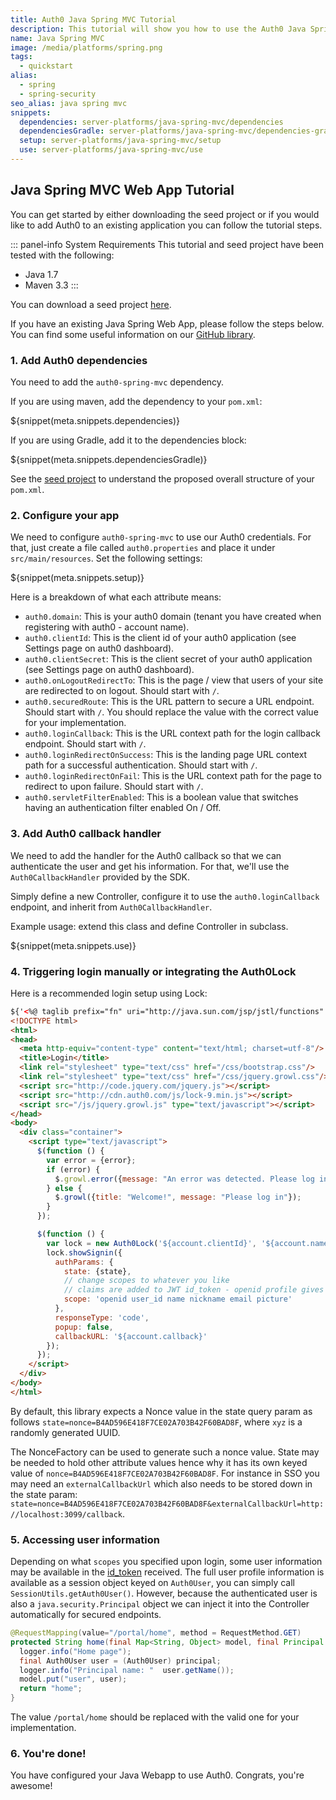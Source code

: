 ```yaml
---
title: Auth0 Java Spring MVC Tutorial
description: This tutorial will show you how to use the Auth0 Java Spring MVC SDK to add authentication and authorization to your web app.
name: Java Spring MVC
image: /media/platforms/spring.png
tags:
  - quickstart
alias:
  - spring
  - spring-security
seo_alias: java spring mvc
snippets:
  dependencies: server-platforms/java-spring-mvc/dependencies
  dependenciesGradle: server-platforms/java-spring-mvc/dependencies-gradle
  setup: server-platforms/java-spring-mvc/setup
  use: server-platforms/java-spring-mvc/use
---
```


## Java Spring MVC Web App Tutorial

You can get started by either downloading the seed project or if you would like to add Auth0 to an existing application you can follow the tutorial steps.

::: panel-info System Requirements
This tutorial and seed project have been tested with the following:

* Java 1.7
* Maven 3.3
:::

You can download a seed project [here](https://github.com/auth0-samples/auth0-spring-mvc-sample).

If you have an existing Java Spring Web App, please follow the steps below. You can find some useful information on our [GitHub library](https://github.com/auth0/auth0-spring-mvc).

### 1. Add Auth0 dependencies

You need to add the `auth0-spring-mvc` dependency.

If you are using maven, add the dependency to your `pom.xml`:

${snippet(meta.snippets.dependencies)}

If you are using Gradle, add it to the dependencies block:

${snippet(meta.snippets.dependenciesGradle)}

See the [seed project](https://github.com/auth0-samples/auth0-spring-mvc-sample) to understand the proposed overall structure of your `pom.xml`.

### 2. Configure your app

We need to configure `auth0-spring-mvc` to use our Auth0 credentials. For that, just create a file called `auth0.properties` and place it under `src/main/resources`. Set the following settings:

${snippet(meta.snippets.setup)}

Here is a breakdown of what each attribute means:

- `auth0.domain`: This is your auth0 domain (tenant you have created when registering with auth0 - account name).
- `auth0.clientId`: This is the client id of your auth0 application (see Settings page on auth0 dashboard).
- `auth0.clientSecret`: This is the client secret of your auth0 application (see Settings page on auth0 dashboard).
- `auth0.onLogoutRedirectTo`: This is the page / view that users of your site are redirected to on logout. Should start with `/`.
- `auth0.securedRoute`: This is the URL pattern to secure a URL endpoint. Should start with `/`. You should replace the value with the correct value for your implementation.
- `auth0.loginCallback`: This is the URL context path for the login callback endpoint. Should start with `/`.
- `auth0.loginRedirectOnSuccess`: This is the landing page URL context path for a successful authentication. Should start with `/`.
- `auth0.loginRedirectOnFail`: This is the URL context path for the page to redirect to upon failure. Should start with `/`.
- `auth0.servletFilterEnabled`: This is a boolean value that switches having an authentication filter enabled On / Off.


### 3. Add Auth0 callback handler

We need to add the handler for the Auth0 callback so that we can authenticate the user and get his information. For that, we'll use the `Auth0CallbackHandler` provided by the SDK.

Simply define a new Controller, configure it to use the `auth0.loginCallback` endpoint, and inherit from `Auth0CallbackHandler`.

Example usage: extend this class and define Controller in subclass.

${snippet(meta.snippets.use)}

### 4. Triggering login manually or integrating the Auth0Lock

Here is a recommended login setup using Lock:

```html
${'<%@ taglib prefix="fn" uri="http://java.sun.com/jsp/jstl/functions" %>'}
<!DOCTYPE html>
<html>
<head>
  <meta http-equiv="content-type" content="text/html; charset=utf-8"/>
  <title>Login</title>
  <link rel="stylesheet" type="text/css" href="/css/bootstrap.css"/>
  <link rel="stylesheet" type="text/css" href="/css/jquery.growl.css"/>
  <script src="http://code.jquery.com/jquery.js"></script>
  <script src="http://cdn.auth0.com/js/lock-9.min.js"></script>
  <script src="/js/jquery.growl.js" type="text/javascript"></script>
</head>
<body>
  <div class="container">
    <script type="text/javascript">
      $(function () {
        var error = {error};
        if (error) {
          $.growl.error({message: "An error was detected. Please log in"});
        } else {
          $.growl({title: "Welcome!", message: "Please log in"});
        }
      });

      $(function () {
        var lock = new Auth0Lock('${account.clientId}', '${account.namespace}');
        lock.showSignin({
          authParams: {
            state: {state},
            // change scopes to whatever you like
            // claims are added to JWT id_token - openid profile gives everything
            scope: 'openid user_id name nickname email picture'
          },
          responseType: 'code',
          popup: false,
          callbackURL: '${account.callback}'
        });
      });
    </script>
  </div>
</body>
</html>
```

By default, this library expects a Nonce value in the state query param as follows `state=nonce=B4AD596E418F7CE02A703B42F60BAD8F`, where `xyz` is a randomly generated UUID.

The NonceFactory can be used to generate such a nonce value. State may be needed to hold other attribute values hence why it has its own keyed value of `nonce=B4AD596E418F7CE02A703B42F60BAD8F`. For instance in SSO you may need an `externalCallbackUrl` which also needs to be stored down in the state param: `state=nonce=B4AD596E418F7CE02A703B42F60BAD8F&externalCallbackUrl=http://localhost:3099/callback`.


### 5. Accessing user information

Depending on what `scopes` you specified upon login, some user information may be available in the [id_token](/tokens#auth0-id_token-jwt-) received.
The full user profile information is available as a session object keyed on `Auth0User`, you can simply call `SessionUtils.getAuth0User()`. However, because the authenticated user is also a `java.security.Principal` object we can inject it into the Controller automatically for secured endpoints.

```java
@RequestMapping(value="/portal/home", method = RequestMethod.GET)
protected String home(final Map<String, Object> model, final Principal principal) {
  logger.info("Home page");
  final Auth0User user = (Auth0User) principal;
  logger.info("Principal name: "  user.getName());
  model.put("user", user);
  return "home";
}
```

The value `/portal/home` should be replaced with the valid one for your implementation.

### 6. You're done!

You have configured your Java Webapp to use Auth0. Congrats, you're awesome!